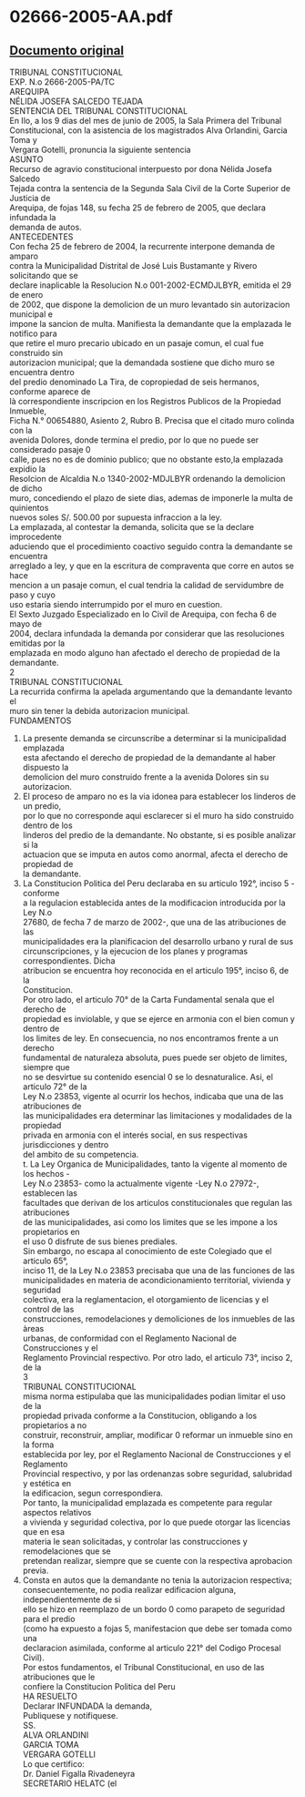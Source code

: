 
02666-2005-AA.pdf
=================
  
[Documento original](https://tc.gob.pe/jurisprudencia/2006/02666-2005-AA.pdf)  
---  
TRIBUNAL CONSTITUCIONAL  
EXP. N.o 2666-2005-PA/TC  
AREQUIPA  
NÉLIDA JOSEFA SALCEDO TEJADA  
SENTENCIA DEL TRIBUNAL CONSTITUCIONAL  
En Ilo, a los 9 dias del mes de junio de 2005, la Sala Primera del Tribunal  
Constitucional, con la asistencia de los magistrados Alva Orlandini, Garcia Toma y  
Vergara Gotelli, pronuncia la siguiente sentencia  
ASUNTO  
Recurso de agravio constitucional interpuesto por dona Nélida Josefa Salcedo  
Tejada contra la sentencia de la Segunda Sala Civil de la Corte Superior de Justicia de  
Arequipa, de fojas 148, su fecha 25 de febrero de 2005, que declara infundada la  
demanda de autos.  
ANTECEDENTES  
Con fecha 25 de febrero de 2004, la recurrente interpone demanda de amparo  
contra la Municipalidad Distrital de José Luis Bustamante y Rivero solicitando que se  
declare inaplicable la Resolucion N.o 001-2002-ECMDJLBYR, emitida el 29 de enero  
de 2002, que dispone la demolicion de un muro levantado sin autorizacion municipal e  
impone la sancion de multa. Manifiesta la demandante que la emplazada le notifico para  
que retire el muro precario ubicado en un pasaje comun, el cual fue construido sin  
autorizacion municipal; que la demandada sostiene que dicho muro se encuentra dentro  
del predio denominado La Tira, de copropiedad de seis hermanos, conforme aparece de  
là correspondiente inscripcion en los Registros Publicos de la Propiedad Inmueble,  
Ficha N.° 00654880, Asiento 2, Rubro B. Precisa que el citado muro colinda con la  
avenida Dolores, donde termina el predio, por lo que no puede ser considerado pasaje 0  
calle, pues no es de dominio publico; que no obstante esto,la emplazada expidio la  
Resolcion de Alcaldia N.o 1340-2002-MDJLBYR ordenando la demolicion de dicho  
muro, concediendo el plazo de siete dias, ademas de imponerle la multa de quinientos  
nuevos soles S/. 500.00 por supuesta infraccion a la ley.  
La emplazada, al contestar la demanda, solicita que se la declare improcedente  
aduciendo que el procedimiento coactivo seguido contra la demandante se encuentra  
arreglado a ley, y que en la escritura de compraventa que corre en autos se hace  
mencion a un pasaje comun, el cual tendria la calidad de servidumbre de paso y cuyo  
uso estaria siendo interrumpido por el muro en cuestion.  
El Sexto Juzgado Especializado en lo Civil de Arequipa, con fecha 6 de mayo de  
2004, declara infundada la demanda por considerar que las resoluciones emitidas por la  
emplazada en modo alguno han afectado el derecho de propiedad de la demandante.  
2  
TRIBUNAL CONSTITUCIONAL  
La recurrida confirma la apelada argumentando que la demandante levanto el  
muro sin tener la debida autorizacion municipal.  
FUNDAMENTOS  
1. La presente demanda se circunscribe a determinar si la municipalidad emplazada  
esta afectando el derecho de propiedad de la demandante al haber dispuesto la  
demolicion del muro construido frente a la avenida Dolores sin su autorizacion.  
2. El proceso de amparo no es la via idonea para establecer los linderos de un predio,  
por lo que no corresponde aqui esclarecer si el muro ha sido construido dentro de los  
linderos del predio de la demandante. No obstante, si es posible analizar si la  
actuacion que se imputa en autos como anormal, afecta el derecho de propiedad de  
la demandante.  
3. La Constitucion Politica del Peru declaraba en su articulo 192°, inciso 5 -conforme  
a la regulacion establecida antes de la modificacion introducida por la Ley N.o  
27680, de fecha 7 de marzo de 2002-, que una de las atribuciones de las  
municipalidades era la planificacion del desarrollo urbano y rural de sus  
circunscripciones, y la ejecucion de los planes y programas correspondientes. Dicha  
atribucion se encuentra hoy reconocida en el articulo 195°, inciso 6, de la  
Constitucion.  
Por otro lado, el articulo 70° de la Carta Fundamental senala que el derecho de  
propiedad es inviolable, y que se ejerce en armonia con el bien comun y dentro de  
los limites de ley. En consecuencia, no nos encontramos frente a un derecho  
fundamental de naturaleza absoluta, pues puede ser objeto de limites, siempre que  
no se desvirtue su contenido esencial 0 se lo desnaturalice. Asi, el articulo 72° de la  
Ley N.o 23853, vigente al ocurrir los hechos, indicaba que una de las atribuciones de  
las municipalidades era determinar las limitaciones y modalidades de la propiedad  
privada en armonia con el interés social, en sus respectivas jurisdicciones y dentro  
del ambito de su competencia.  
t. La Ley Organica de Municipalidades, tanto la vigente al momento de los hechos -  
Ley N.o 23853- como la actualmente vigente -Ley N.o 27972-, establecen las  
facultades que derivan de los articulos constitucionales que regulan las atribuciones  
de las municipalidades, asi como los limites que se les impone a los propietarios en  
el uso 0 disfrute de sus bienes prediales.  
Sin embargo, no escapa al conocimiento de este Colegiado que el articulo 65°,  
inciso 11, de la Ley N.o 23853 precisaba que una de las funciones de las  
municipalidades en materia de acondicionamiento territorial, vivienda y seguridad  
colectiva, era la reglamentacion, el otorgamiento de licencias y el control de las  
construcciones, remodelaciones y demoliciones de los inmuebles de las àreas  
urbanas, de conformidad con el Reglamento Nacional de Construcciones y el  
Reglamento Provincial respectivo. Por otro lado, el articulo 73°, inciso 2, de la  
3  
TRIBUNAL CONSTITUCIONAL  
misma norma estipulaba que las municipalidades podian limitar el uso de la  
propiedad privada conforme a la Constitucion, obligando a los propietarios a no  
construir, reconstruir, ampliar, modificar 0 reformar un inmueble sino en la forma  
establecida por ley, por el Reglamento Nacional de Construcciones y el Reglamento  
Provincial respectivo, y por las ordenanzas sobre seguridad, salubridad y estética en  
la edificacion, segun correspondiera.  
Por tanto, la municipalidad emplazada es competente para regular aspectos relativos  
a vivienda y seguridad colectiva, por lo que puede otorgar las licencias que en esa  
materia le sean solicitadas, y controlar las construcciones y remodelaciones que se  
pretendan realizar, siempre que se cuente con la respectiva aprobacion previa.  
5. Consta en autos que la demandante no tenia la autorizacion respectiva;  
consecuentemente, no podia realizar edificacion alguna, independientemente de si  
ello se hizo en reemplazo de un bordo 0 como parapeto de seguridad para el predio  
(como ha expuesto a fojas 5, manifestacion que debe ser tomada como una  
declaracion asimilada, conforme al articulo 221° del Codigo Procesal Civil).  
Por estos fundamentos, el Tribunal Constitucional, en uso de las atribuciones que le  
confiere la Constitucion Politica del Peru  
HA RESUELTO  
Declarar INFUNDADA la demanda,  
Publiquese y notifiquese.  
SS.  
ALVA ORLANDINI  
GARCIA TOMA  
VERGARA GOTELLI  
Lo que certifico:  
Dr. Daniel Figalla Rivadeneyra  
SECRETARIO HELATC (el